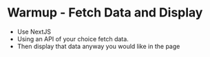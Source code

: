 # Warmup - Fetch Data and Display

- Use NextJS 
- Using an API of your choice fetch data. 
- Then display that data anyway you would like in the page



